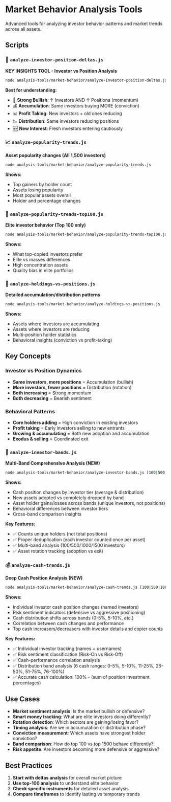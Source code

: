 # Market Behavior Analysis Tools

Advanced tools for analyzing investor behavior patterns and market trends across all assets.

## Scripts

### 🎯 `analyze-investor-position-deltas.js`
**KEY INSIGHTS TOOL - Investor vs Position Analysis**
```bash
node analysis-tools/market-behavior/analyze-investor-position-deltas.js
```

**Best for understanding:**
- 🚀 **Strong Bullish**: ↑ Investors AND ↑ Positions (momentum)
- 💰 **Accumulation**: Same investors buying MORE (conviction)
- 📊 **Profit Taking**: New investors + old ones reducing
- 📉 **Distribution**: Same investors reducing positions
- 🆕 **New Interest**: Fresh investors entering cautiously

### 📈 `analyze-popularity-trends.js`
**Asset popularity changes (All 1,500 investors)**
```bash
node analysis-tools/market-behavior/analyze-popularity-trends.js
```

**Shows:**
- Top gainers by holder count
- Assets losing popularity
- Most popular assets overall
- Holder and percentage changes

### 👑 `analyze-popularity-trends-top100.js`
**Elite investor behavior (Top 100 only)**
```bash
node analysis-tools/market-behavior/analyze-popularity-trends-top100.js
```

**Shows:**
- What top-copied investors prefer
- Elite vs masses differences
- High concentration assets
- Quality bias in elite portfolios

### 🔄 `analyze-holdings-vs-positions.js`
**Detailed accumulation/distribution patterns**
```bash
node analysis-tools/market-behavior/analyze-holdings-vs-positions.js
```

**Shows:**
- Assets where investors are accumulating
- Assets where investors are reducing
- Multi-position holder statistics
- Behavioral insights (conviction vs profit-taking)

## Key Concepts

### Investor vs Position Dynamics
- **Same investors, more positions** = Accumulation (bullish)
- **More investors, fewer positions** = Distribution (rotation)
- **Both increasing** = Strong momentum
- **Both decreasing** = Bearish sentiment

### Behavioral Patterns
- **Core holders adding** = High conviction in existing investors
- **Profit taking** = Early investors selling to new entrants
- **Growing & accumulating** = Both new adoption and accumulation
- **Exodus & selling** = Coordinated exit

### 🎯 `analyze-investor-bands.js`
**Multi-Band Comprehensive Analysis (NEW)**
```bash
node analysis-tools/market-behavior/analyze-investor-bands.js [100|500|1000|1500|all]
```

**Shows:**
- Cash position changes by investor tier (average & distribution)
- New assets adopted vs completely dropped by band
- Asset holder gains/losses across bands (unique investors, not positions)
- Behavioral differences between investor tiers
- Cross-band comparison insights

**Key Features:**
- ✅ Counts unique holders (not total positions)
- ✅ Proper deduplication (each investor counted once per asset)
- ✅ Multi-band analysis (100/500/1000/1500 investors)
- ✅ Asset rotation tracking (adoption vs exit)

### 💰 `analyze-cash-trends.js`
**Deep Cash Position Analysis (NEW)**
```bash
node analysis-tools/market-behavior/analyze-cash-trends.js [100|500|1000|1500|all]
```

**Shows:**
- Individual investor cash position changes (named investors)
- Risk sentiment indicators (defensive vs aggressive positioning)
- Cash distribution shifts across bands (0-5%, 5-10%, etc.)
- Correlation between cash changes and performance
- Top cash increasers/decreasers with investor details and copier counts

**Key Features:**
- ✅ Individual investor tracking (names + usernames)
- ✅ Risk sentiment classification (Risk-On vs Risk-Off)
- ✅ Cash-performance correlation analysis
- ✅ Distribution band analysis (6 cash ranges: 0-5%, 5-10%, 11-25%, 26-50%, 51-75%, 76-100%)
- ✅ Accurate cash calculation: 100% - (sum of position investment percentages)

## Use Cases

- **Market sentiment analysis**: Is the market bullish or defensive?
- **Smart money tracking**: What are elite investors doing differently?
- **Rotation detection**: Which sectors are gaining/losing favor?
- **Timing analysis**: Are we in accumulation or distribution phase?
- **Conviction measurement**: Which assets have strongest holder conviction?
- **Band comparison**: How do top 100 vs top 1500 behave differently?
- **Risk appetite**: Are investors becoming more defensive or aggressive?

## Best Practices

1. **Start with deltas analysis** for overall market picture
2. **Use top-100 analysis** to understand elite behavior
3. **Check specific instruments** for detailed asset analysis
4. **Compare timeframes** to identify lasting vs temporary trends